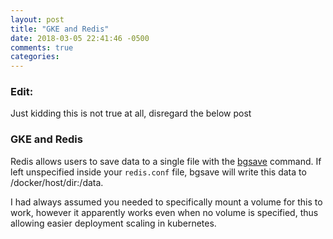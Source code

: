 ```yaml
---
layout: post
title: "GKE and Redis"
date: 2018-03-05 22:41:46 -0500
comments: true
categories: 
---
```


### Edit: 

Just kidding this is not true at all, disregard the below post

### GKE and Redis

Redis allows users to save data to a single file with the [bgsave](https://redis.io/commands/bgsave) command.  If left unspecified inside your `redis.conf` file, bgsave will write this data to /docker/host/dir:/data.

I had always assumed you needed to specifically mount a volume for this to work, however it apparently works even when no volume is specified, thus allowing easier deployment scaling in kubernetes.
